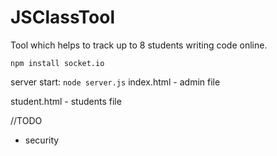 # JSClassTool
Tool which helps to track up to 8 students writing code online.

``` npm install socket.io ```

server start:
``` node server.js ```
index.html - admin file

student.html - students file

//TODO

* security
